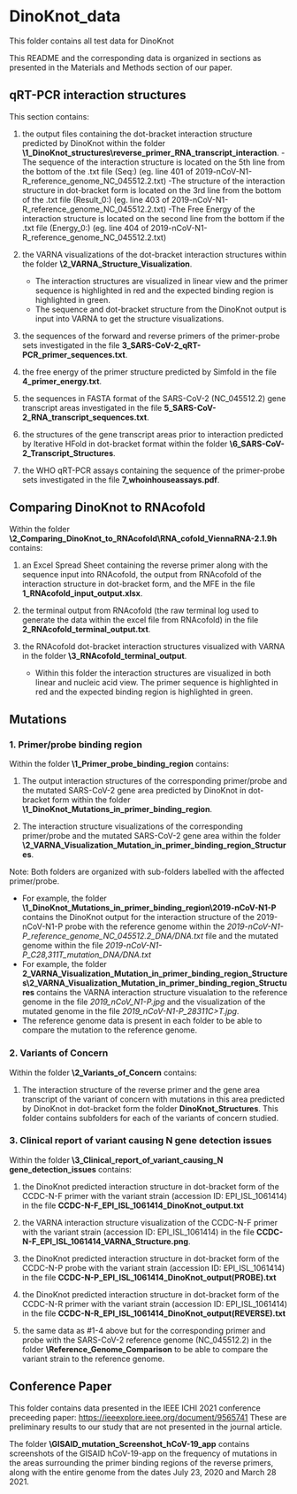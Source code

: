 # DinoKnot_data
This folder contains all test data for DinoKnot


This README and the corresponding data is organized in sections as presented in the Materials and Methods section of our paper.


## qRT-PCR interaction structures

This section contains:

1. the output files containing the dot-bracket interaction structure predicted by DinoKnot within the folder **\1_DinoKnot_structures\reverse_primer_RNA_transcript_interaction**.
    -The sequence of the interaction structure is located on the 5th line from the bottom of the .txt file (Seq:) (eg. line 401 of 2019-nCoV-N1-R_reference_genome_NC_045512.2.txt) 
    -The structure of the interaction structure in dot-bracket form is located on the 3rd line from the bottom of the .txt file (Result_0:) (eg. line 403 of 2019-nCoV-N1-R_reference_genome_NC_045512.2.txt)
    -The Free Energy of the interaction structure is located on the second line from the bottom if the .txt file (Energy_0:) (eg. line 404 of 2019-nCoV-N1-R_reference_genome_NC_045512.2.txt)

2. the VARNA visualizations of the dot-bracket interaction structures within the folder **\2_VARNA_Structure_Visualization**.
    - The interaction structures are visualized in linear view and the primer sequence is highlighted in red and the expected binding region is highlighted in green.  
    - The sequence and dot-bracket structure from the DinoKnot output is input into VARNA to get the structure visualizations. 

3. the sequences of the forward and reverse primers of the primer-probe sets investigated in the file **3_SARS-CoV-2_qRT-PCR_primer_sequences.txt**.

4. the free energy of the primer structure predicted by Simfold in the file **4_primer_energy.txt**.

5. the sequences in FASTA format of the SARS-CoV-2 (NC_045512.2) gene transcript areas investigated in the file **5_SARS-CoV-2_RNA_transcript_sequences.txt**.

6. the structures of the gene transcript areas prior to interaction predicted by Iterative HFold in dot-bracket format within the folder **\6_SARS-CoV-2_Transcript_Structures**.

7. the WHO qRT-PCR assays containing the sequence of the primer-probe sets investigated in the file **7_whoinhouseassays.pdf**.

## Comparing DinoKnot to RNAcofold

Within the folder **\2_Comparing_DinoKnot_to_RNAcofold\RNA_cofold_ViennaRNA-2.1.9h** contains:

1. an Excel Spread Sheet containing the reverse primer along with the sequence input into RNAcofold, the output from RNAcofold of the interaction structure in dot-bracket form, and the MFE in the file **1_RNAcofold_input_output.xlsx**. 

2. the terminal output from RNAcofold (the raw terminal log used to generate the data within the excel file from RNAcofold) in the file **2_RNAcofold_terminal_output.txt**.

3. the RNAcofold dot-bracket interaction structures visualized with VARNA in the folder **\3_RNAcofold_terminal_output**.
    - Within this folder the interaction structures are visualized in both linear and nucleic acid view. The primer sequence is highlighted in red and the expected binding region is highlighted in green.  

## Mutations

### 1. Primer/probe binding region

Within the folder **\1_Primer_probe_binding_region** contains: 

1. The output interaction structures of the corresponding primer/probe and the mutated SARS-CoV-2 gene area predicted by DinoKnot in dot-bracket form within the folder **\1_DinoKnot_Mutations_in_primer_binding_region**. 

2. The interaction structure visualizations of the corresponding primer/probe and the mutated SARS-CoV-2 gene area within the folder  **\2_VARNA_Visualization_Mutation_in_primer_binding_region_Structures**. 


Note: Both folders are organized with sub-folders labelled with the affected primer/probe. 
- For example, the folder **\1_DinoKnot_Mutations_in_primer_binding_region\2019-nCoV-N1-P** contains the DinoKnot output for the interaction structure of the 2019-nCoV-N1-P probe with the reference genome within the *2019-nCoV-N1-P_reference_genome_NC_045512.2_DNA/DNA.txt* file and the mutated genome within the file *2019-nCoV-N1-P_C28,311T_mutation_DNA/DNA.txt*
- For example, the folder **2_VARNA_Visualization_Mutation_in_primer_binding_region_Structures\2_VARNA_Visualization_Mutation_in_primer_binding_region_Structures** contains the VARNA interaction structure visualation to the reference genome in the file *2019_nCoV_N1-P.jpg* and the visualization of the mutated genome in the file *2019_nCoV-N1-P_28311C>T.jpg*. 
- The reference genome data is present in each folder to be able to compare the mutation to the reference genome. 


### 2. Variants of Concern

Within the folder **\2_Variants_of_Concern** contains: 

1. The interaction structure of the reverse primer and the gene area transcript of the variant of concern with mutations in this area predicted by DinoKnot in dot-bracket form the folder **DinoKnot_Structures**. This folder contains subfolders for each of the variants of concern studied. 

### 3. Clinical report of variant causing N gene detection issues

Within the folder **\3_Clinical_report_of_variant_causing_N gene_detection_issues** contains: 

1. the DinoKnot predicted interaction structure in dot-bracket form of the CCDC-N-F primer with the variant strain (accession ID: EPI_ISL_1061414) in the file **CCDC-N-F_EPI_ISL_1061414_DinoKnot_output.txt**

2. the VARNA interaction structure visualization of the CCDC-N-F primer with the variant strain (accession ID: EPI_ISL_1061414) in the file **CCDC-N-F_EPI_ISL_1061414_VARNA_Structure.png**.

3.  the DinoKnot predicted interaction structure in dot-bracket form of the CCDC-N-P probe with the variant strain (accession ID: EPI_ISL_1061414) in the file **CCDC-N-P_EPI_ISL_1061414_DinoKnot_output(PROBE).txt**

4.  the DinoKnot predicted interaction structure in dot-bracket form of the CCDC-N-R primer with the variant strain (accession ID: EPI_ISL_1061414) in the file **CCDC-N-R_EPI_ISL_1061414_DinoKnot_output(REVERSE).txt**

5. the same data as #1-4 above but for the corresponding primer and probe with the SARS-CoV-2 reference genome (NC_045512.2) in the folder **\Reference_Genome_Comparison** to be able to compare the variant strain to the reference genome.





## Conference Paper

This folder contains data presented in the IEEE ICHI 2021 conference preceeding paper: https://ieeexplore.ieee.org/document/9565741 
These are preliminary results to our study that are not presented in the journal article.


The folder **\GISAID_mutation_Screenshot_hCoV-19_app** contains screenshots of the GISAID hCoV-19-app on the frequency of mutations in the areas surrounding the primer binding regions of the reverse primers, along with the entire genome from the dates July 23, 2020 and March 28 2021. 
